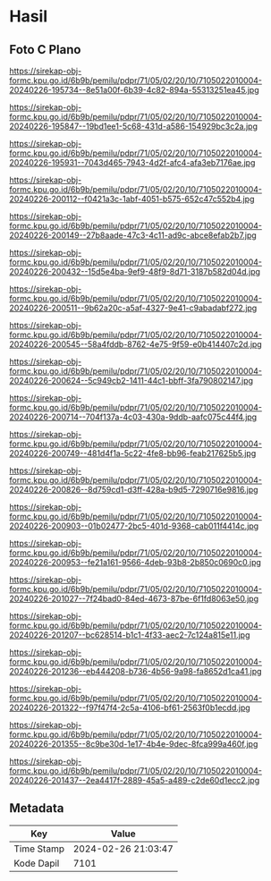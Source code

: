 # Hasil

## Foto C Plano

https://sirekap-obj-formc.kpu.go.id/6b9b/pemilu/pdpr/71/05/02/20/10/7105022010004-20240226-195734--8e51a00f-6b39-4c82-894a-55313251ea45.jpg

https://sirekap-obj-formc.kpu.go.id/6b9b/pemilu/pdpr/71/05/02/20/10/7105022010004-20240226-195847--19bd1ee1-5c68-431d-a586-154929bc3c2a.jpg

https://sirekap-obj-formc.kpu.go.id/6b9b/pemilu/pdpr/71/05/02/20/10/7105022010004-20240226-195931--7043d465-7943-4d2f-afc4-afa3eb7176ae.jpg

https://sirekap-obj-formc.kpu.go.id/6b9b/pemilu/pdpr/71/05/02/20/10/7105022010004-20240226-200112--f0421a3c-1abf-4051-b575-652c47c552b4.jpg

https://sirekap-obj-formc.kpu.go.id/6b9b/pemilu/pdpr/71/05/02/20/10/7105022010004-20240226-200149--27b8aade-47c3-4c11-ad9c-abce8efab2b7.jpg

https://sirekap-obj-formc.kpu.go.id/6b9b/pemilu/pdpr/71/05/02/20/10/7105022010004-20240226-200432--15d5e4ba-9ef9-48f9-8d71-3187b582d04d.jpg

https://sirekap-obj-formc.kpu.go.id/6b9b/pemilu/pdpr/71/05/02/20/10/7105022010004-20240226-200511--9b62a20c-a5af-4327-9e41-c9abadabf272.jpg

https://sirekap-obj-formc.kpu.go.id/6b9b/pemilu/pdpr/71/05/02/20/10/7105022010004-20240226-200545--58a4fddb-8762-4e75-9f59-e0b414407c2d.jpg

https://sirekap-obj-formc.kpu.go.id/6b9b/pemilu/pdpr/71/05/02/20/10/7105022010004-20240226-200624--5c949cb2-1411-44c1-bbff-3fa790802147.jpg

https://sirekap-obj-formc.kpu.go.id/6b9b/pemilu/pdpr/71/05/02/20/10/7105022010004-20240226-200714--704f137a-4c03-430a-9ddb-aafc075c44f4.jpg

https://sirekap-obj-formc.kpu.go.id/6b9b/pemilu/pdpr/71/05/02/20/10/7105022010004-20240226-200749--481d4f1a-5c22-4fe8-bb96-feab217625b5.jpg

https://sirekap-obj-formc.kpu.go.id/6b9b/pemilu/pdpr/71/05/02/20/10/7105022010004-20240226-200826--8d759cd1-d3ff-428a-b9d5-7290716e9816.jpg

https://sirekap-obj-formc.kpu.go.id/6b9b/pemilu/pdpr/71/05/02/20/10/7105022010004-20240226-200903--01b02477-2bc5-401d-9368-cab011f4414c.jpg

https://sirekap-obj-formc.kpu.go.id/6b9b/pemilu/pdpr/71/05/02/20/10/7105022010004-20240226-200953--fe21a161-9566-4deb-93b8-2b850c0690c0.jpg

https://sirekap-obj-formc.kpu.go.id/6b9b/pemilu/pdpr/71/05/02/20/10/7105022010004-20240226-201027--7f24bad0-84ed-4673-87be-6f1fd8063e50.jpg

https://sirekap-obj-formc.kpu.go.id/6b9b/pemilu/pdpr/71/05/02/20/10/7105022010004-20240226-201207--bc628514-b1c1-4f33-aec2-7c124a815e11.jpg

https://sirekap-obj-formc.kpu.go.id/6b9b/pemilu/pdpr/71/05/02/20/10/7105022010004-20240226-201236--eb444208-b736-4b56-9a98-fa8652d1ca41.jpg

https://sirekap-obj-formc.kpu.go.id/6b9b/pemilu/pdpr/71/05/02/20/10/7105022010004-20240226-201322--f97f47f4-2c5a-4106-bf61-2563f0b1ecdd.jpg

https://sirekap-obj-formc.kpu.go.id/6b9b/pemilu/pdpr/71/05/02/20/10/7105022010004-20240226-201355--8c9be30d-1e17-4b4e-9dec-8fca999a460f.jpg

https://sirekap-obj-formc.kpu.go.id/6b9b/pemilu/pdpr/71/05/02/20/10/7105022010004-20240226-201437--2ea4417f-2889-45a5-a489-c2de60d1ecc2.jpg


## Metadata

| Key        | Value               |
| ---------- | ------------------- |
| Time Stamp | 2024-02-26 21:03:47 |
| Kode Dapil | 7101                |



